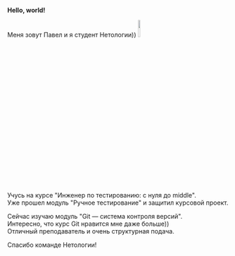 **Hello, world!**

Меня зовут Павел и я студент Нетологии))
<image src="https://avatars.mds.yandex.net/i?id=2476484e7712621e20485bc5d594e77a_l-5300806-images-thumbs&ref=rim&n=13&w=640&h=640"  width = "10%">
<br/>
Учусь на курсе "Инженер по тестированию: с нуля до middle".<br/>
Уже прошел модуль "Ручное тестирование" и защитил курсовой проект.<br/>

Сейчас изучаю модуль "Git — система контроля версий".<br/>
Интересно, что курс Git нравится мне даже больше)) <br/>
Отличный преподаватель и очень структурная подача.<br/>

Спасибо команде Нетологии!
